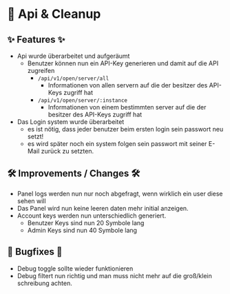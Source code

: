 # 🚀 Api & Cleanup

## ✨ Features ✨

* Api wurde überarbeitet und aufgeräumt
    * Benutzer können nun ein API-Key generieren und damit auf die API zugreifen
        * `/api/v1/open/server/all`
            * Informationen von allen servern auf die der besitzer des API-Keys zugriff hat
        * `/api/v1/open/server/:instance`
            * Informationen von einem bestimmten server auf die der besitzer des API-Keys zugriff hat
* Das Login system wurde überarbeitet
    * es ist nötig, dass jeder benutzer beim ersten login sein passwort neu setzt!
    * es wird später noch ein system folgen sein passwort mit seiner E-Mail zurück zu setzten.

## 🛠️ Improvements / Changes 🛠️

* Panel logs werden nun nur noch abgefragt, wenn wirklich ein user diese sehen will
* Das Panel wird nun keine leeren daten mehr initial anzeigen.
* Account keys werden nun unterschiedlich generiert.
    * Benutzer Keys sind nun 20 Symbole lang
    * Admin Keys sind nun 40 Symbole lang

## 🐛 Bugfixes 🐛

* Debug toggle sollte wieder funktionieren
* Debug filtert nun richtig und man muss nicht mehr auf die groß/klein schreibung achten.